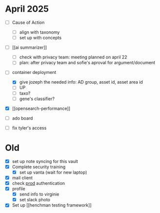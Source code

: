 # April 2025

- [ ] Cause of Action
	- [ ] align with taxonomy
	- [ ] set up with concepts
- [ ] [[ai summarizer]]
	- [ ] check with privacy team: meeting planned on april 22 
	- [ ] plan: after privacy team and sofie's aproval for argument/document
- [ ] container deployment
	- [x] give jozeph the needed info: AD group, asset id, asset area id
	- [ ] UP
	- [ ] taxo?
	- [ ] gene's classifier?
- [x] [[opensearch-performance]]
- [ ] ado board
- [ ] fix tyler's access


# Old
- [x] set up note syncing for this vault
- [x] Complete security training
	- [x] set up vanta (wait for new laptop)
- [x] mail client
- [x] check [prod](https://ops-dashboard.henchman.io/) authentication
- [x] profile
	- [x] send info to virginie
	- [x] set slack photo
- [x] Set up [[henchman testing framework]]
